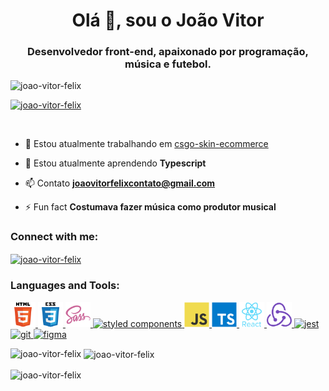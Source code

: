 <h1 align="center">Olá 👋, sou o João Vitor</h1>
<h3 align="center">Desenvolvedor front-end, apaixonado por programação, música e futebol.</h3>

<p align="left"> <img src="https://komarev.com/ghpvc/?username=joao-vitor-felix&label=Profile%20views&color=0e75b6&style=flat" alt="joao-vitor-felix" /> </p>

<p align="left"> <a href="https://github.com/ryo-ma/github-profile-trophy"><img src="https://github-profile-trophy.vercel.app/?username=joao-vitor-felix" alt="joao-vitor-felix" /></a> </p>

<p align="left"> <a href="https://twitter.com/" target="blank"><img src="https://img.shields.io/twitter/follow/?logo=twitter&style=for-the-badge" alt="" /></a> </p>

- 🔭 Estou atualmente trabalhando em [csgo-skin-ecommerce](https://github.com/joao-vitor-felix/csgo-skin-ecommerce)

- 🌱 Estou atualmente aprendendo **Typescript**

- 📫 Contato **joaovitorfelixcontato@gmail.com**

- ⚡ Fun fact **Costumava fazer música como produtor musical**

<h3 align="left">Connect with me:</h3>
<p align="left">
<a href="https://linkedin.com/in/joao-vitor-felix" target="blank"><img align="center" src="https://raw.githubusercontent.com/rahuldkjain/github-profile-readme-generator/master/src/images/icons/Social/linked-in-alt.svg" alt="joao-vitor-felix" height="30" width="40" /></a>
</p>

<h3 align="left">Languages and Tools:</h3>
<p align="left"> 
  <a href="https://www.w3.org/html/" target="_blank" rel="noreferrer"> <img src="https://raw.githubusercontent.com/devicons/devicon/master/icons/html5/html5-original-wordmark.svg" alt="html5" width="40" height="40"/> </a>
  <a href="https://www.w3schools.com/css/" target="_blank" rel="noreferrer"> <img src="https://raw.githubusercontent.com/devicons/devicon/master/icons/css3/css3-original-wordmark.svg" alt="css3" width="40" height="40"/> </a> 
  <a href="https://sass-lang.com" target="_blank" rel="noreferrer"> <img src="https://raw.githubusercontent.com/devicons/devicon/master/icons/sass/sass-original.svg" alt="sass" width="40" height="40"/> </a>
  <a href="https://styled-components.com/" target="_blank" rel="noreferrer"> <img src="https://styled-components.com/atom.png" alt="styled components" width="40" height="40"/> </a>
  <a href="https://developer.mozilla.org/en-US/docs/Web/JavaScript" target="_blank" rel="noreferrer"> <img src="https://raw.githubusercontent.com/devicons/devicon/master/icons/javascript/javascript-original.svg" alt="javascript" width="40" height="40"/> </a> 
  <a href="https://www.typescriptlang.org/" target="_blank" rel="noreferrer"> <img src="https://raw.githubusercontent.com/devicons/devicon/master/icons/typescript/typescript-original.svg" alt="typescript" width="40" height="40"/> </a>
  <a href="https://reactjs.org/" target="_blank" rel="noreferrer"> <img src="https://raw.githubusercontent.com/devicons/devicon/master/icons/react/react-original-wordmark.svg" alt="react" width="40" height="40"/> </a> 
  <a href="https://redux.js.org" target="_blank" rel="noreferrer"> <img src="https://raw.githubusercontent.com/devicons/devicon/master/icons/redux/redux-original.svg" alt="redux" width="40" height="40"/> </a>
  <a href="https://jestjs.io" target="_blank" rel="noreferrer"> <img src="https://www.vectorlogo.zone/logos/jestjsio/jestjsio-icon.svg" alt="jest" width="40" height="40"/> </a>
  <a href="https://git-scm.com/" target="_blank" rel="noreferrer"> <img src="https://www.vectorlogo.zone/logos/git-scm/git-scm-icon.svg" alt="git" width="40" height="40"/> </a> 
<a href="https://www.figma.com/" target="_blank" rel="noreferrer"> <img src="https://www.vectorlogo.zone/logos/figma/figma-icon.svg" alt="figma" width="40" height="40"/> </a></p>

<p><img align="left" src="https://github-readme-stats.vercel.app/api/top-langs?username=joao-vitor-felix&show_icons=true&locale=en&layout=compact" alt="joao-vitor-felix" /></p>

<p>&nbsp;<img align="center" src="https://github-readme-stats.vercel.app/api?username=joao-vitor-felix&show_icons=true&locale=en" alt="joao-vitor-felix" /></p>

<p><img align="center" src="https://github-readme-streak-stats.herokuapp.com/?user=joao-vitor-felix&" alt="joao-vitor-felix" /></p>

